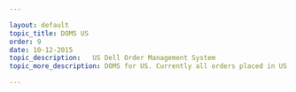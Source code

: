 ```yaml
---

layout: default
topic_title: DOMS US
order: 9
date: 10-12-2015
topic_description:   US Dell Order Management System
topic_more_description: DOMS for US. Currently all orders placed in US region is managed out of DOMS. In future state, the Consumer orders will be managed out of OMEGA

---
```

